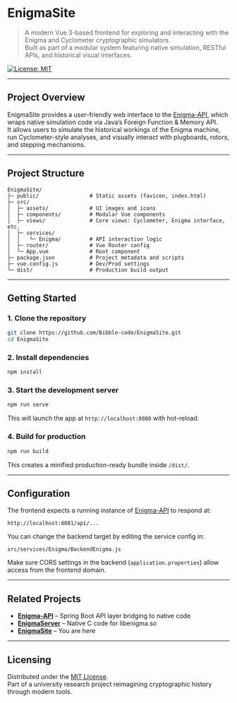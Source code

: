 # EnigmaSite

> A modern Vue 3-based frontend for exploring and interacting with the Enigma and Cyclometer cryptographic simulators.  
> Built as part of a modular system featuring native simulation, RESTful APIs, and historical visual interfaces.

[![License: MIT](https://img.shields.io/badge/License-MIT-yellow.svg)](../LICENSE)

---

## Project Overview

EnigmaSite provides a user-friendly web interface to the [Enigma-API](https://github.com/UPEV1sion/Enigma-API), which wraps native simulation code via Java’s Foreign Function & Memory API.  
It allows users to simulate the historical workings of the Enigma machine, run Cyclometer-style analyses, and visually interact with plugboards, rotors, and stepping mechanisms.

---

## Project Structure

```
EnigmaSite/
├─ public/                # Static assets (favicon, index.html)
├─ src/
│  ├─ assets/             # UI images and icons
│  ├─ components/         # Modular Vue components
│  ├─ views/              # Core views: Cyclometer, Enigma interface, etc.
│  ├─ services/
│  │   └─ Enigma/         # API interaction logic
│  ├─ router/             # Vue Router config
│  └─ App.vue             # Root component
├─ package.json           # Project metadata and scripts
├─ vue.config.js          # Dev/Prod settings
└─ dist/                  # Production build output
```

---

## Getting Started

### 1. Clone the repository

```bash
git clone https://github.com/Bibble-code/EnigmaSite.git
cd EnigmaSite
```

### 2. Install dependencies

```bash
npm install
```

### 3. Start the development server

```bash
npm run serve
```

This will launch the app at `http://localhost:8080` with hot-reload.

### 4. Build for production

```bash
npm run build
```

This creates a minified production-ready bundle inside `/dist/`.

---

## Configuration

The frontend expects a running instance of [Enigma-API](https://github.com/UPEV1sion/Enigma-API) to respond at:

```http
http://localhost:8081/api/...
```

You can change the backend target by editing the service config in:
```
src/services/Enigma/BackendEnigma.js
```

Make sure CORS settings in the backend (`application.properties`) allow access from the frontend domain.

---

## Related Projects

- **[Enigma-API](https://github.com/UPEV1sion/Enigma-API)** – Spring Boot API layer bridging to native code
- **[EnigmaServer](https://github.com/UPEV1sion/Enigma/tree/server)** – Native C code for libenigma.so
- **[EnigmaSite](https://github.com/Bibble-code/EnigmaSite)** – You are here

---

## Licensing

Distributed under the [MIT License](../LICENSE).  
Part of a university research project reimagining cryptographic history through modern tools.

